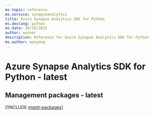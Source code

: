 ```yaml
---
ms.topic: reference
ms.service: synapseanalytics
title: Azure Synapse Analytics SDK for Python
ms.devlang: python
ms.data: 10/28/2022
author: wonner
description: Reference for Azure Synapse Analytics SDK for Python
ms.author: wanyang
---
```

# Azure Synapse Analytics SDK for Python - latest

## Management packages - latest
[!INCLUDE [mgmt-packages](synapse-analytics-mgmt-index.md)]